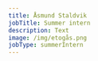```yaml
---
title: Åsmund Staldvik
jobTitle: Summer intern
description: Text
image: /img/etogås.png
jobType: summerIntern
---
```


